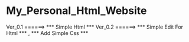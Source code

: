 # My_Personal_Html_Website

Ver_0.1 ======> *** Simple Html ***
Ver_0.2 ======> *** Simple Edit For Html *** , *** Add Simple Css *** 
